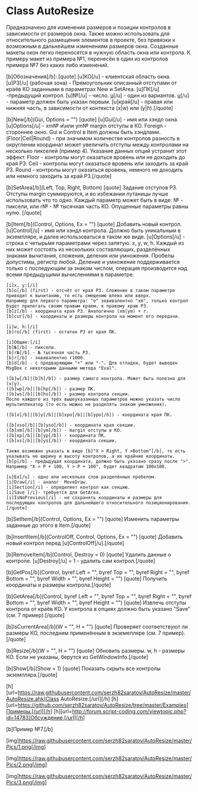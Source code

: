 # Class AutoResize


Предназначено для изменения размеров и позиции контролов в зависимости от размеров окна.
Также можно использовать для относительного размещения элементов в проекте, без привязки к возможным в дальнейшем изменениям размеров окна.
Созданные макеты окон легко переносятся в нужную область окна или контрола. К примеру макет из примера №1, перенесён в один из контролов примера №7 без каких либо изменений.

[b]Обозначения[/b]:
[quote]
	[u]КО[/u] - клиентская область окна.
	[u]РЗ[/u] (рабочая зона) - Прямоугольник описанный отступами от краёв КО заданными в параметрах New и SetArea.
	[u]ПК[/u] -предыдущий контрол.
	[u]№[/u] - число.
	[u](Строка1|Строка2|Строка3)[/u] - один из вариантов.
	[u](first)[/u] - параметр должен быть указан первым.
	[u]край[/u] - правая или нижняя часть, в зависимости от контекста (x|w) или (y|h).[/quote]

[b]New[/b](Gui, Options = "")
[quote]	[u]Gui[/u] - имя или хэндл окна.
	[u]Options[/u] - xm№ и\или ym№ margin отступы в КО.
	Foreign - стороннее окно. Gui и Control в Item должны быть хэндлами.
	(Floor|Ceil|Round) - при значимом количестве контролов разность в округлении координат может увеличить отступы между контролами на несколько пикселей (пример 4). Указание данных опций устранит этот эффект. 
	Floor - контролы могут оказаться вровень или не доходить до края РЗ.
	Ceil - контролы могут оказаться вровень или заходить за край РЗ.
	Round - контролы могут оказаться вровень, немного не доходить или немного заходить за край РЗ.[/quote]
	
[b]SetArea[/b](Left, Top, Right, Bottom)
[quote]	Задание отступов РЗ. Отступы margin суммируются, и во избежании путаницы лучше использовать что то одно.
	Каждый параметр может быть в виде: 
	№ - пиксели, или r№ - № тысячная часть КО. 
	Опущенные параметры равны нулю. [/quote]
	
[b]Item[/b](Control, Options, Ex = "")
[quote]	Добавить новый контрол.
	[u]Control[/u] - имя или хэндл контрола. Должно быть уникальным в экземпляре, и далее использоваться в таком же виде.
	[u]Options[/u] - строка с четырьмя параметрами через запятую. x, y, w, h.
	Каждый из них может состоять из нескольких составляющих, разделённых знаками вычитания, сложения, деления или умножения. Пробелы допустимы, регистр любой.
	Деление и умножение поддерживается только с последующим за знаком числом, операция производится над всеми предыдущими вычислениями в параметре.
	
	[i]x, y:[/i]
	[b]o[/b] (first) - отсчёт от края РЗ. Сложение в таком параметре приводит к вычитанию, то есть смещению влево или вверх.
	Например для первого параметра: "o" эквивалентно "xm", только контрол будет прилегать своим правым краем, к правому краю РЗ.
	[b]z[/b] - координата края РЗ. Аналогично (xm|ym) + r.
	[b]cur[/b] - координаты и размеры контрола на момент его передачи. 

	[i]w, h:[/i]
	[b]ro[/b] (first) - остаток РЗ от края ПК.
	
	[i]Общие:[/i]
	[b]№[/b] - пиксели.
	[b]r№[/b] - № тысячная часть РЗ.
	[b]r[/b] - эквивалентно r1000.
	[b]d[/b] - с предваряющим "+" или "-". Для отладки, будет выведен MsgBox с некоторыми данными метода "Eval".
	
	([b]w[/b]|[b]h[/b]) - размер самого контрола. Может быть полезно для (x|y).
	([b]wp[/b]|[b]hp[/b]) - размер ПК.
	([b]ws[/b]|[b]hs[/b]) - размер контрола секции.
	После каждого из трёх вышеуказанных параметров можно указать число мультипликатор (то есть можно не разделять знаком умножения).
	
	([b]x[/b]|[b]y[/b]|[b]xpo[/b]|[b]ypo[/b]) - координата края ПК.
	
	([b]xso[/b]|[b]yso[/b]) - координата края секции.
	([b]xm[/b]|[b]ym[/b]) - margin отступы в КО.
	([b]xp[/b]|[b]yp[/b]) - координата ПК.
	([b]xs[/b]|[b]ys[/b]) - координата секции.
	
	Также возможно указать в виде [b]"X > Right, Y >Bottom"[/b], то есть указывать не ширину и высоту контролов, а их крайние координаты.
	[b]p[/b] - предыдущая координата, должно быть указано сразу после ">". Например "X > P + 100, Y > P + 100", будет квадратом 100х100.

	[u]Ex[/u] - одно или несколько слов разделённых пробелом.
	[i]Draw[/i] - аналог  MoveDraw. 
	[i]Section[/i] - определяет контрол как секцию. 
	[i]Save [/i]- требуется для GetArea.
	[i]IsNoPrevious[/i] - не сохранять координаты и размеры для последующих контролов для дальнейшего относительного позиционирования.[/quote]
	
[b]SetItem[/b](Control, Options, Ex = "")
[quote]	Изменить параметры заданные до этого в Item.[/quote]
	
[b]InsertItem[/b](ControlOff, Control, Options, Ex = "")
[quote]	Добавить новый контрол перед [u]ControlOff[/u].[/quote]
	
[b]RemoveItem[/b](Control, Destroy = 0)
[quote]	Удалить данные о контроле. [u]Destroy[/u] = 1 - удалить сам контрол.[/quote]

[b]GetPos[/b](Control, byref Left = "", byref Top = "", byref Right = "", byref Bottom = "", byref Width = "", byref Height = "")
[quote]	Получить координаты и размеры контрола.[/quote]
	
[b]GetArea[/b](Control, byref Left = "", byref Top = "", byref Right = "", byref Bottom = "", byref Width = "", byref Height = "")
[quote]	Извлечь отступы контрола от краёв КО. У контрола в опциях должно быть указано "Save" (см. 7 пример).[/quote]
	
[b]IsCurrentArea[/b](W = "", H = "")
[quote]	Проверяет соответствуют ли размеры КО, последним применённым в экземепляре (см. 7 пример).[/quote]
	
[b]Resize[/b](W = "", H = "")
[quote]	Обновить размеры.
	w, h - размеры КО. Если не указаны, берутся из GetWindowInfo.[/quote]
	
[b]Show[/b](Show = 1)
[quote]	Показать скрыть все контролы экземпляра.[/quote]
 
[h][url=https://raw.githubusercontent.com/serzh82saratov/AutoResize/master/AutoResize.ahk]Class AutoResize.[/url][/h]
[h][url=https://github.com/serzh82saratov/AutoResize/tree/master/Examples]Примеры.[/url][/h]
[h][url=http://forum.script-coding.com/viewtopic.php?id=14783]Обсуждение.[/url][/h]

[b]Пример №7.[/b]

[img]https://raw.githubusercontent.com/serzh82saratov/AutoResize/master/Pics/1.png[/img]

[img]https://raw.githubusercontent.com/serzh82saratov/AutoResize/master/Pics/2.png[/img]

[img]https://raw.githubusercontent.com/serzh82saratov/AutoResize/master/Pics/3.png[/img]
